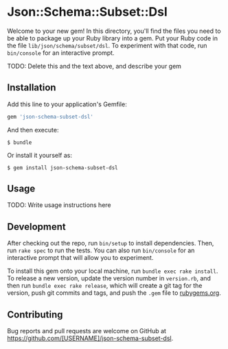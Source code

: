 # Json::Schema::Subset::Dsl

Welcome to your new gem! In this directory, you'll find the files you need to be able to package up your Ruby library into a gem. Put your Ruby code in the file `lib/json/schema/subset/dsl`. To experiment with that code, run `bin/console` for an interactive prompt.

TODO: Delete this and the text above, and describe your gem

## Installation

Add this line to your application's Gemfile:

```ruby
gem 'json-schema-subset-dsl'
```

And then execute:

    $ bundle

Or install it yourself as:

    $ gem install json-schema-subset-dsl

## Usage

TODO: Write usage instructions here

## Development

After checking out the repo, run `bin/setup` to install dependencies. Then, run `rake spec` to run the tests. You can also run `bin/console` for an interactive prompt that will allow you to experiment.

To install this gem onto your local machine, run `bundle exec rake install`. To release a new version, update the version number in `version.rb`, and then run `bundle exec rake release`, which will create a git tag for the version, push git commits and tags, and push the `.gem` file to [rubygems.org](https://rubygems.org).

## Contributing

Bug reports and pull requests are welcome on GitHub at https://github.com/[USERNAME]/json-schema-subset-dsl.
